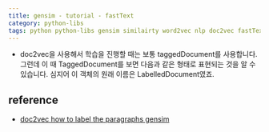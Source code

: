 ```yaml
---
title: gensim - tutorial - fastText
category: python-libs
tags: python python-libs gensim similairty word2vec nlp doc2vec fastText
---
```


- doc2vec을 사용해서 학습을 진행할 때는 보통 taggedDocument를 사용합니다. 그런데 이 때 TaggedDocument를 보면 다음과 같은 형태로 표현되는 것을 알 수 있습니다. 심지어 이 객체의 원래 이름은 LabelledDocument였죠.



## reference

- [doc2vec how to label the paragraphs gensim](https://datascience.stackexchange.com/questions/10216/doc2vec-how-to-label-the-paragraphs-gensim)